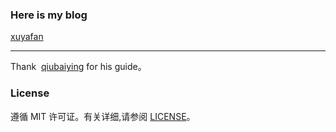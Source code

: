 ### Here is my blog
[xuyafan](http://xuyafan.top) 

---


Thank  [qiubaiying](https://github.com/qiubaiying/qiubaiying.github.io) for his guide。 

### License

遵循 MIT 许可证。有关详细,请参阅 [LICENSE](https://github.com/xuyafan/xuyafan.github.io/blob/master/LICENSE)。

